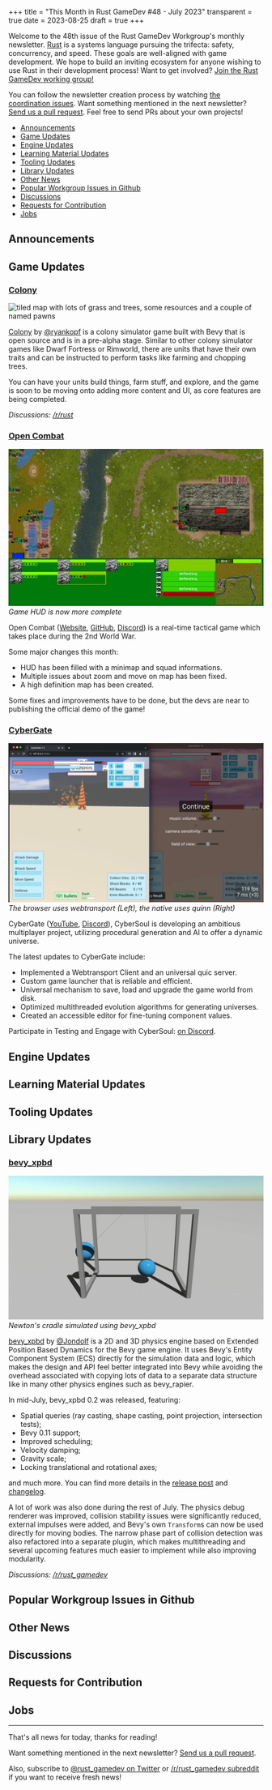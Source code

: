 +++
title = "This Month in Rust GameDev #48 - July 2023"
transparent = true
date = 2023-08-25
draft = true
+++

<!-- no toc -->

<!-- Check the post with markdownlint-->

Welcome to the 48th issue of the Rust GameDev Workgroup's
monthly newsletter.
[Rust] is a systems language pursuing the trifecta:
safety, concurrency, and speed.
These goals are well-aligned with game development.
We hope to build an inviting ecosystem for anyone wishing
to use Rust in their development process!
Want to get involved? [Join the Rust GameDev working group!][join]

You can follow the newsletter creation process
by watching [the coordination issues][coordination].
Want something mentioned in the next newsletter?
[Send us a pull request][pr].
Feel free to send PRs about your own projects!

[Rust]: https://rust-lang.org
[join]: https://github.com/rust-gamedev/wg#join-the-fun
[pr]: https://github.com/rust-gamedev/rust-gamedev.github.io
[coordination]: https://github.com/rust-gamedev/rust-gamedev.github.io/issues?q=label%3Acoordination

- [Announcements](#announcements)
- [Game Updates](#game-updates)
- [Engine Updates](#engine-updates)
- [Learning Material Updates](#learning-material-updates)
- [Tooling Updates](#tooling-updates)
- [Library Updates](#library-updates)
- [Other News](#other-news)
- [Popular Workgroup Issues in Github](#popular-workgroup-issues-in-github)
- [Discussions](#discussions)
- [Requests for Contribution](#requests-for-contribution)
- [Jobs](#jobs)

<!--
Ideal section structure is:

```
### [Title]

![image/GIF description](image link)
_image caption_

A paragraph or two with a summary and [useful links].

_Discussions:
[/r/rust](https://reddit.com/r/rust/todo),
[twitter](https://twitter.com/todo/status/123456)_

[Title]: https://first.link
[useful links]: https://other.link
```

If needed, a section can be split into subsections with a "------" delimiter.
-->

## Announcements

## Game Updates

### [Colony]

![tiled map with lots of grass and trees, some resources
and a couple of named pawns](colony.png)

[Colony] by [@ryankopf] is a colony simulator game built with Bevy that
is open source and is in a pre-alpha stage. Similar to other colony simulator games
like Dwarf Fortress or Rimworld, there are units that have their own traits and
can be instructed to perform tasks like farming and chopping trees.

You can have your units build things, farm stuff, and explore, and the game is soon
to be moving onto adding more content and UI, as core features are being completed.

_Discussions: [/r/rust](https://reddit.com/r/rust/comments/14p1fiw/colony_sim)_

[Colony]: https://github.com/ryankopf/colony
[@ryankopf]: https://github.com/ryankopf

### [Open Combat][OpenCombat_website]

![OpenCombat completed HUD](opencombat.jpg)
_Game HUD is now more complete_

Open Combat ([Website][OpenCombat_website], [GitHub][OpenCombat_github],
[Discord][OpenCombat_discord]) is a real-time tactical game
which takes place during the 2nd World War.

Some major changes this month:

- HUD has been filled with a minimap and squad informations.
- Multiple issues about zoom and move on map has been fixed.
- A high definition map has been created.

Some fixes and improvements have to be done, but the devs are near
to publishing the official demo of the game!

[OpenCombat_website]: https://opencombat.bux.fr
[OpenCombat_github]: https://github.com/buxx/OpenCombat
[OpenCombat_discord]: https://discord.gg/6P2vtFh2Px

### [CyberGate][cybergate-yt]

![Universal quic server](cybergate.jpg)
_The browser uses webtransport (Left), the native uses quinn (Right)_

CyberGate ([YouTube][cybergate-yt], [Discord][cybergate-dis]),
CyberSoul is developing an ambitious multiplayer project,
utilizing procedural generation and AI to offer a dynamic universe.

The latest updates to CyberGate include:

- Implemented a Webtransport Client and an universal quic server.
- Custom game launcher that is reliable and efficient.
- Universal mechanism to save, load and upgrade the game world from disk.
- Optimized multithreaded evolution algorithms for generating universes.
- Created an accessible editor for fine-tuning component values.

Participate in Testing and Engage with CyberSoul: [on Discord][cybergate-dis].

[cybergate-yt]: https://youtube.com/channel/UClrsOso3Xk2vBWqcsHC3Z4Q
[cybergate-dis]: https://discord.gg/R7DkHqw7zJ

## Engine Updates

## Learning Material Updates

## Tooling Updates

## Library Updates

### [bevy_xpbd]

![Balls held by string swinging and hitting each other in a Newton's cradle](bevy_xpbd.gif)
_Newton's cradle simulated using bevy_xpbd_

[bevy_xpbd] by [@Jondolf] is a 2D and 3D physics engine based on
Extended Position Based Dynamics for the Bevy game engine.
It uses Bevy's Entity Component System (ECS) directly for the simulation data
and logic, which makes the design and API feel better integrated into Bevy while
avoiding the overhead associated with copying lots of data to a separate data
structure like in many other physics engines such as bevy_rapier.

In mid-July, bevy_xpbd 0.2 was released, featuring:

- Spatial queries (ray casting, shape casting, point projection, intersection tests);
- Bevy 0.11 support;
- Improved scheduling;
- Velocity damping;
- Gravity scale;
- Locking translational and rotational axes;

and much more. You can find more details in the
[release post][bevy-xpbd-post] and [changelog][bevy-xpbd-changelog].

A lot of work was also done during the rest of July. The physics debug renderer
was improved, collision stability issues were significantly reduced, external
impulses were added, and Bevy's own `Transform`s can now be used directly
for moving bodies. The narrow phase part of collision detection was also
refactored into a separate plugin, which makes multithreading and several
upcoming features much easier to implement while also improving modularity.

_Discussions: [/r/rust_gamedev](https://reddit.com/r/rust_gamedev/comments/14zr5i5/bevy_xpbd_02)_

[bevy_xpbd]: https://github.com/Jondolf/bevy_xpbd
[@Jondolf]: https://github.com/Jondolf
[bevy-xpbd-post]: https://joonaa.dev/blog/03/bevy-xpbd-0-2-0
[bevy-xpbd-changelog]: https://github.com/Jondolf/bevy_xpbd/releases/tag/v0.2.0

## Popular Workgroup Issues in Github

<!-- Up to 10 links to interesting issues -->

## Other News

<!-- One-liners for plan items that haven't got their own sections. -->

## Discussions

<!-- Links to handpicked reddit/twitter/urlo/etc threads that provide
useful information -->

## Requests for Contribution

<!-- Links to "good first issue"-labels or direct links to specific tasks -->

## Jobs

<!-- An optional section for new jobs related to Rust gamedev -->

------

That's all news for today, thanks for reading!

Want something mentioned in the next newsletter?
[Send us a pull request][pr].

Also, subscribe to [@rust_gamedev on Twitter][@rust_gamedev]
or [/r/rust_gamedev subreddit][/r/rust_gamedev] if you want to receive fresh news!

<!--
TODO: Add real links and un-comment once this post is published
**Discuss this post on**:
[/r/rust_gamedev](TODO),
[Mastodon](TODO),
[Twitter](TODO),
[Discord](https://discord.gg/yNtPTb2).
-->

[/r/rust_gamedev]: https://reddit.com/r/rust_gamedev
[@rust_gamedev]: https://twitter.com/rust_gamedev

